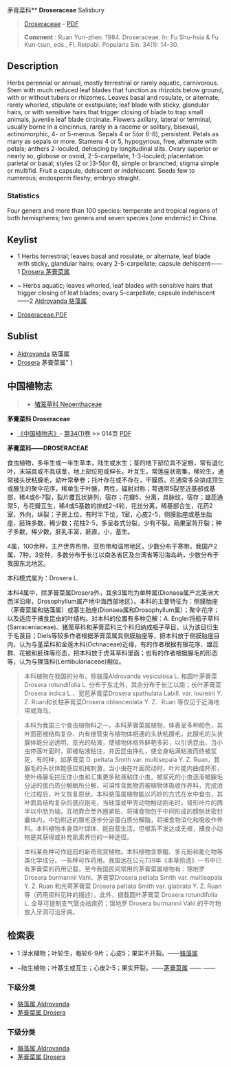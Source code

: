 茅膏菜科** **Droseraceae** Salisbury

> [Droseraceae](http://www.iplant.cn/info/Droseraceae?t=foc) - [PDF](http://www.iplant.cn/foc/pdf/Droseraceae.pdf)

> **Comment** : 
> Ruan Yun-zhen. 1984. Droseraceae. In: Fu Shu-hsia & Fu Kun-tsun, eds., Fl. Reipubl. Popularis Sin. 34(1): 14-30.

## Description

Herbs perennial or annual, mostly terrestrial or rarely aquatic, carnivorous. Stem with much reduced leaf blades that function as rhizoids below ground, with or without tubers or rhizomes. Leaves basal and rosulate, or alternate, rarely whorled, stipulate or exstipulate; leaf blade with sticky, glandular hairs, or with sensitive hairs that trigger closing of blade to trap small animals, juvenile leaf blade circinate. Flowers axillary, lateral or terminal, usually borne in a cincinnus, rarely in a raceme or solitary, bisexual, actinomorphic, 4- or 5-merous. Sepals 4 or 5(or 6-8), persistent. Petals as many as sepals or more. Stamens 4 or 5, hypogynous, free, alternate with petals; anthers 2-loculed, dehiscing by longitudinal slits. Ovary superior or nearly so, globose or ovoid, 2-5-carpellate, 1-3-loculed; placentation parietal or basal; styles (2 or )3-5(or 6), simple or branched; stigma simple or multifid. Fruit a capsule, dehiscent or indehiscent. Seeds few to numerous; endosperm fleshy; embryo straight.

### Statistics
Four genera and more than 100 species: temperate and tropical regions of both hemispheres; two genera and seven species (one endemic) in China.

## Keylist

* 1 Herbs terrestrial; leaves basal and rosulate, or alternate, leaf blade with sticky, glandular hairs; ovary 2-5-carpellate; capsule dehiscent——1 [Drosera 茅膏菜属](http://www.iplant.cn/info/Drosera?t=foc)
* ~ Herbs aquatic; leaves whorled, leaf blades with sensitive hairs that trigger closing of leaf blades; ovary 5-carpellate; capsule indehiscent——2 [Aldrovanda 貉藻属](http://www.iplant.cn/info/Aldrovanda?t=foc)

* [Droseraceae.PDF](http://www.iplant.cn/foc/pdf/Droseraceae.pdf)

## Sublist

* [Aldrovanda](http://www.iplant.cn/info/Aldrovanda?t=foc)
 貉藻属
* [Drosera](http://www.iplant.cn/info/Drosera?t=foc) 茅膏菜属"
}
## 中国植物志

> * [猪笼草科  Nepenthaceae](http://www.iplant.cn/info/Nepenthaceae?t=z)

**茅膏菜科 Droseraceae**

* [《中国植物志》](http://www.iplant.cn/frps)- [第34(1)卷](http://www.iplant.cn/frps/vol/34(1)) >> 014页 [PDF](http://www.iplant.cn/frps/pdf/34(1)/014z.pdf)

**茅膏菜科——DROSERACEAE**

食虫植物，多年生或一年生草本，陆生或水生；茎的地下部位具不定根，常有退化叶，末端具或不具球茎，地上部位短或伸长。叶互生，常莲座状密集，稀轮生，通常被头状粘腺毛，幼叶常拳卷；托叶存在或不存在，干膜质。花通常多朵排成顶生或腋生的聚伞花序，稀单生于叶腋，两性，辐射对称；萼通常5裂至近基部或基部，稀4或6-7裂，裂片覆瓦状排列，宿存；花瓣5，分离，具脉纹，宿存；雄蕊通常5，与花瓣互生，稀4或5基数的排成2-4轮，花丝分离，稀基部合生，花药2室，外向，纵裂；子房上位，有时半下位，1室，心皮2-5，侧膜胎座或基生胎座，胚珠多数，稀少数；花柱2-5，多呈各式分裂，少有不裂。蒴果室背开裂；种子多数，稀少数，胚乳丰富，胚直，小，基生。

4属，100余种，主产世界热带、亚热带和温带地区，少数分布于寒带。我国产2属，7种，3变种，多数分布于长江以南各省区及台湾省等沿海岛屿，少数分布于我国东北地区。

本科模式属为：Drosera L.

本科4属中，除茅膏菜属Drosera外，其余3属均为单种属(Dionaea属产北美洲大西洋沿岸，Drosophyllum属产地中海西部地区）。本科的主要特征为：侧膜胎座（茅膏菜属和貉藻属）或基生胎座(Dionaea属和Drosophyllum属）；聚伞花序；以及适应于捕食昆虫的叶结构。对本科的位置有多种见解：A. Engler将瓶子草科(Sarraceniaceae)、猪笼草科和茅膏菜科三个科归纳成瓶子草目，认为该目衍生于毛茛目；Diels等较多作者根据茅膏菜属具侧膜胎座等，把本科放于侧膜胎座目内，认为与堇菜科和金莲木科(Ochnaceae)近缘，有的作者根据有限花序、雄蕊群、花被和胚珠等形态，把本科放于虎耳草科里面；也有的作者根据腺毛的形态等，认为与狸藻科(Lentibulariaceae)相似。

> 本科植物在我国的分布，除貉藻Aldrovanda vesiculosa L. 和圆叶茅膏菜Drosera rotundifolia L. 分布于东北外，其余分布于长江以南；长叶茅膏菜Drosera indica L.、宽苞茅膏菜Drosera spathulata Labill. var. loureirii Y. Z. Ruan和长柱茅膏菜Drosera oblanceolata Y. Z．Ruan 等仅见于近海地带或海岛。

> 本科为我国三个食虫植物科之一。本科茅膏菜属植物，体表呈多种颜色，其叶面密被结构复杂、内有维管束与植物体相通的头状粘腺毛，此腺毛的头状腺体能分泌透明、反光的粘液，使植物体格外鲜艳多彩，以引诱昆虫。当小虫停落叶面时，即被粘液粘住，并因昆虫挣扎，使全身粘满粘液而终被浆死，有的种，如茅膏菜 D. peltata Smith var. multisepala Y. Z. Ruan，其腺毛的头状体能感应机械刺激，当小虫在叶面爬动时，叶片能内曲成杯形，使叶缘腺毛拦压住小虫和汇集更多粘液粘住小虫，被浆死的小虫逐渐被腺毛分泌的蛋白质分解酶所分解，可溶性含氮物质被植物体吸收作养料，完成消化过程后，叶又恢复原状。本科貉藻属植物能以巧妙的方式在水中食虫，其叶面具结构复杂的感应刚毛，当硅藻或甲壳动物触动刚毛时，肾形叶片的两半以中肋为轴，互相靠合至外圈紧贴，将捕食物包于中间形成的膀胱状密封囊体内，中肋附近的腺毛逐步分泌蛋白质分解酶，将捕食物消化和吸收作养料。本科植物本身具叶绿体、能自营生活，但根系不发达或无根，捕食小动物是其获得或补充氮素养份的一种途径。

> 本科某些种可作庭园的新奇观赏植物。本科植物含萘醌、多元酚和氰化物等类化学成分，一些种可作药用。我国远在公元739年《本草拾遗》一书中已有茅膏菜的药用记载，至今我国民间常用的茅膏菜属植物有：锦地罗 Drosera burmannii Vahl、茅膏菜Drosera peltata Smith var. multisepala Y. Z. Ruan 和光萼茅膏菜 Drosera peltata Smith var. glabrata Y. Z. Ruan 等（药用资料见种的描述）。此外，据载圆叶茅膏菜 Drosera rotundifolia L. 全草可提制支气管炎祛痰药；锦地罗 Drosera burmannii Vahl 的干叶粉放入牙洞可治牙病。

## 检索表

* 1 浮水植物；叶轮生，每轮6-9片；心皮5；果实不开裂。——[貉藻属](Aldrovanda-貉藻属.md)

* ~陆生植物；叶基生或互生；心皮2-5；果实开裂。——[茅膏菜属](http://www.iplant.cn/info/Drosera?t=z)</td></tr><tr><td>&nbsp;——&nbsp;——&nbsp;</td></tr>
### 下级分类
* [貉藻属  Aldrovanda](Aldrovanda-貉藻属.md)
* [茅膏菜属  Drosera](http://www.iplant.cn/info/Drosera?t=z)

### 下级分类
* [貉藻属  Aldrovanda](http://iplant.cn/info/sp/Aldrovanda?t=z)
* [茅膏菜属  Drosera](http://iplant.cn/info/sp/Drosera?t=z)
